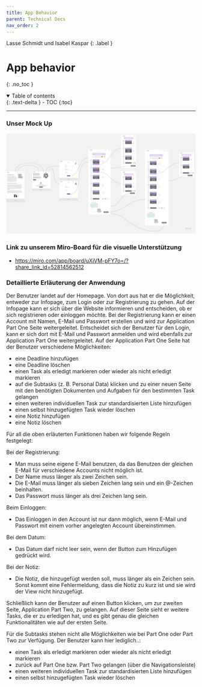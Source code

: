 ```yaml
---
title: App Behavior
parent: Technical Docs
nav_order: 2
---
```


Lasse Schmidt und Isabel Kaspar
{: .label }

# App behavior
{: .no_toc }

<details open markdown="block">
  <summary>
    Table of contents
  </summary>
  {: .text-delta }
- TOC
{:toc}
</details>

---

### Unser Mock Up

![Rookie Coders Mock Up](../assets/images/RookieCodersMockUp.png)

### Link zu unserem Miro-Board für die visuelle Unterstützung

- https://miro.com/app/board/uXjVM-pFY7o=/?share_link_id=52814562512

### Detaillierte Erläuterung der Anwendung

Der Benutzer landet auf der Homepage. Von dort aus hat er die Möglichkeit, entweder zur Infopage, zum Login oder zur Registrierung zu gehen. Auf der Infopage kann er sich über die Website informieren und entscheiden, ob er sich registrieren oder einloggen möchte. Bei der Registrierung kann er einen Account mit Namen, E-Mail und Passwort erstellen und wird zur Application Part One Seite weitergeleitet. Entscheidet sich der Benutzer für den Login, kann er sich dort mit E-Mail und Passwort anmelden und wird ebenfalls zur Application Part One weitergeleitet. Auf der Application Part One Seite hat der Benutzer verschiedene Möglichkeiten:

-	eine Deadline hinzufügen 
-	eine Deadline löschen
-	einen Task als erledigt markieren oder wieder als nicht erledigt markieren 
-	auf die Subtasks (z. B. Personal Data) klicken und zu einer neuen Seite mit den benötigten Dokumenten und Aufgaben für den bestimmten Task gelangen 
-	einen weiteren individuellen Task zur standardisierten Liste hinzufügen 
-	einen selbst hinzugefügten Task wieder löschen
-	eine Notiz hinzufügen 
-	eine Notiz löschen

Für all die oben erläuterten Funktionen haben wir folgende Regeln festgelegt: 

Bei der Registrierung: 
-	Man muss seine eigene E-Mail benutzen, da das Benutzen der gleichen E-Mail für verschiedene Accounts nicht möglich ist. 
-	Der Name muss länger als zwei Zeichen sein. 
-	Die E-Mail muss länger als sieben Zeichen lang sein und ein @-Zeichen beinhalten. 
-	Das Passwort muss länger als drei Zeichen lang sein. 

Beim Einloggen: 
-	Das Einloggen in den Account ist nur dann möglich, wenn E-Mail und Passwort mit einem vorher angelegten Account übereinstimmen. 

Bei dem Datum: 
-	Das Datum darf nicht leer sein, wenn der Button zum Hinzufügen gedrückt wird. 

Bei der Notiz: 
-	Die Notiz, die hinzugefügt werden soll, muss länger als ein Zeichen sein. Sonst kommt eine Fehlermeldung, dass die Notiz zu kurz ist und sie wird der View nicht hinzugefügt. 


Schließlich kann der Benutzer auf einen Button klicken, um zur zweiten Seite, Application Part Two, zu gelangen. Auf dieser Seite sieht er weitere Tasks, die er zu erledigen hat, und es gibt genau die gleichen Funktionalitäten wie auf der ersten Seite.

Für die Subtasks stehen nicht alle Möglichkeiten wie bei Part One oder Part Two zur Verfügung. Der Benutzer kann hier lediglich..:

- einen Task als erledigt markieren oder wieder als nicht erledigt markieren
- zurück auf Part One bzw. Part Two gelangen (über die Navigationsleiste)
- einen weiteren individuellen Task zur standardisierten Liste hinzufügen 
- einen selbst hinzugefügten Task wieder löschen


